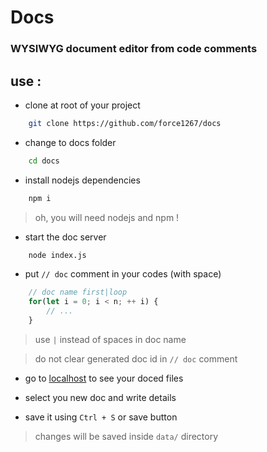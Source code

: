 # Docs

### WYSIWYG document editor from code comments

## use :
- clone at root of your project
```bash
    git clone https://github.com/force1267/docs
```
- change to docs folder
```bash
    cd docs
```
- install nodejs dependencies
```bash
    npm i
```
> oh, you will need nodejs and npm !
- start the doc server
```bash
    node index.js
```
- put `// doc` comment in your codes (with space)
```javascript
    // doc name first|loop
    for(let i = 0; i < n; ++ i) {
        // ...
    }
```
> use `|` instead of spaces in doc name

> do not clear generated doc id in `// doc` comment

- go to [localhost](http://localhost) to see your doced files

- select you new doc and write details

- save it using `Ctrl + S` or save button
> changes will be saved inside `data/` directory